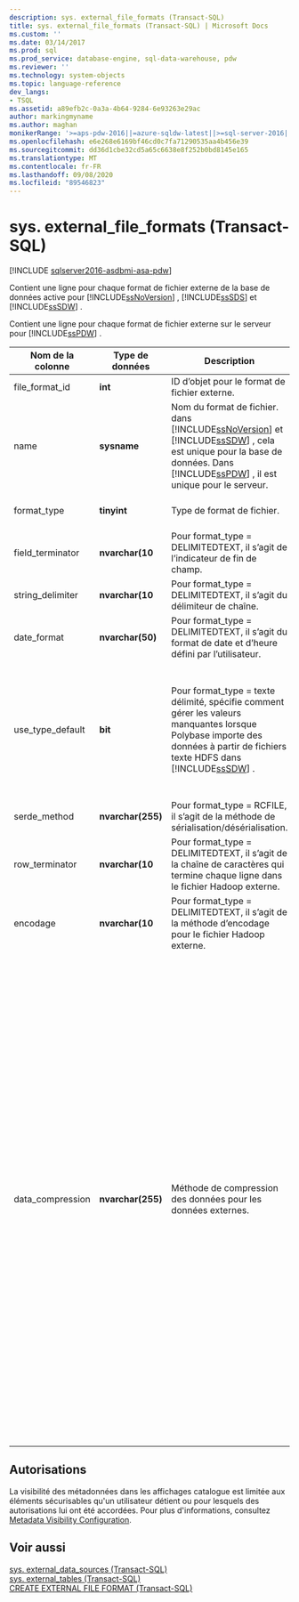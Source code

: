 ```yaml
---
description: sys. external_file_formats (Transact-SQL)
title: sys. external_file_formats (Transact-SQL) | Microsoft Docs
ms.custom: ''
ms.date: 03/14/2017
ms.prod: sql
ms.prod_service: database-engine, sql-data-warehouse, pdw
ms.reviewer: ''
ms.technology: system-objects
ms.topic: language-reference
dev_langs:
- TSQL
ms.assetid: a89efb2c-0a3a-4b64-9284-6e93263e29ac
author: markingmyname
ms.author: maghan
monikerRange: '>=aps-pdw-2016||=azure-sqldw-latest||>=sql-server-2016||=sqlallproducts-allversions||>=sql-server-linux-2017||=azuresqldb-mi-current'
ms.openlocfilehash: e6e268e6169bf46cd0c7fa71290535aa4b456e39
ms.sourcegitcommit: dd36d1cbe32cd5a65c6638e8f252b0bd8145e165
ms.translationtype: MT
ms.contentlocale: fr-FR
ms.lasthandoff: 09/08/2020
ms.locfileid: "89546823"
---
```

# <a name="sysexternal_file_formats-transact-sql"></a>sys. external_file_formats (Transact-SQL)
[!INCLUDE [sqlserver2016-asdbmi-asa-pdw](../../includes/applies-to-version/sqlserver2016-asdbmi-asa-pdw.md)]

  Contient une ligne pour chaque format de fichier externe de la base de données active pour [!INCLUDE[ssNoVersion](../../includes/ssnoversion-md.md)] , [!INCLUDE[ssSDS](../../includes/sssds-md.md)] et [!INCLUDE[ssSDW](../../includes/sssdw-md.md)] .  
  
 Contient une ligne pour chaque format de fichier externe sur le serveur pour [!INCLUDE[ssPDW](../../includes/sspdw-md.md)] .  
  
|Nom de la colonne|Type de données|Description|Plage|  
|-----------------|---------------|-----------------|-----------|  
|file_format_id|**int**|ID d’objet pour le format de fichier externe.||  
|name|**sysname**|Nom du format de fichier. dans [!INCLUDE[ssNoVersion](../../includes/ssnoversion-md.md)] et [!INCLUDE[ssSDW](../../includes/sssdw-md.md)] , cela est unique pour la base de données. Dans [!INCLUDE[ssPDW](../../includes/sspdw-md.md)] , il est unique pour le serveur.||  
|format_type|**tinyint**|Type de format de fichier.|DELIMITEDTEXT, RCFILE, ORC, PARQUET|  
|field_terminator|**nvarchar(10**|Pour format_type = DELIMITEDTEXT, il s’agit de l’indicateur de fin de champ.||  
|string_delimiter|**nvarchar(10**|Pour format_type = DELIMITEDTEXT, il s’agit du délimiteur de chaîne.||  
|date_format|**nvarchar(50)**|Pour format_type = DELIMITEDTEXT, il s’agit du format de date et d’heure défini par l’utilisateur.||  
|use_type_default|**bit**|Pour format_type = texte délimité, spécifie comment gérer les valeurs manquantes lorsque Polybase importe des données à partir de fichiers texte HDFS dans [!INCLUDE[ssSDW](../../includes/sssdw-md.md)] .|0-stocker les valeurs manquantes en tant que chaîne « NULL ».<br /><br /> 1-stocker les valeurs manquantes en tant que valeur par défaut de la colonne.|  
|serde_method|**nvarchar(255)**|Pour format_type = RCFILE, il s’agit de la méthode de sérialisation/désérialisation.||  
|row_terminator|**nvarchar(10**|Pour format_type = DELIMITEDTEXT, il s’agit de la chaîne de caractères qui termine chaque ligne dans le fichier Hadoop externe.|Toujours' \n'.|  
|encodage|**nvarchar(10**|Pour format_type = DELIMITEDTEXT, il s’agit de la méthode d’encodage pour le fichier Hadoop externe.|Toujours’UTF8 '.|  
|data_compression|**nvarchar(255)**|Méthode de compression des données pour les données externes.|Pour format_type = DELIMITEDTEXT :<br /><br /> -'org. Apache. Hadoop. IO. compress. DefaultCodec'<br />-'org. Apache. Hadoop. IO. compress. GzipCodec'<br /><br /> Pour format_type = RCFILE :<br /><br /> -'org. Apache. Hadoop. IO. compress. DefaultCodec'<br /><br /> Pour format_type = ORC :<br /><br /> -'org. Apache. Hadoop. IO. compress. DefaultCodec'<br />-'org. Apache. Hadoop. IO. compress. SnappyCodec'<br /><br /> Pour format_type = PARQUET :<br /><br /> -'org. Apache. Hadoop. IO. compress. GzipCodec'<br />-'org. Apache. Hadoop. IO. compress. SnappyCodec'|  
  
## <a name="permissions"></a>Autorisations  
 La visibilité des métadonnées dans les affichages catalogue est limitée aux éléments sécurisables qu'un utilisateur détient ou pour lesquels des autorisations lui ont été accordées. Pour plus d'informations, consultez [Metadata Visibility Configuration](../../relational-databases/security/metadata-visibility-configuration.md).  
  
## <a name="see-also"></a>Voir aussi  
 [sys. external_data_sources &#40;Transact-SQL&#41;](../../relational-databases/system-catalog-views/sys-external-data-sources-transact-sql.md)   
 [sys. external_tables &#40;Transact-SQL&#41;](../../relational-databases/system-catalog-views/sys-external-tables-transact-sql.md)   
 [CREATE EXTERNAL FILE FORMAT &#40;Transact-SQL&#41;](../../t-sql/statements/create-external-file-format-transact-sql.md)  
  
  

